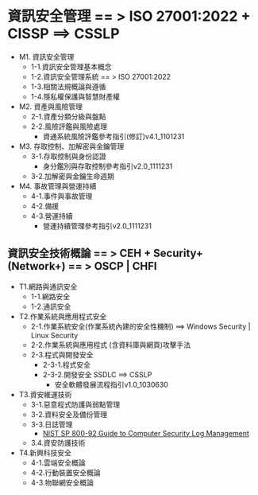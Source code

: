 # 資訊安全管理 == > ISO 27001:2022  +  CISSP ==> CSSLP
- M1. 資訊安全管理 
  - 1-1.資訊安全管理基本概念
  - 1-2.資訊安全管理系統  == > ISO 27001:2022
  - 1-3.相關法規概論與遵循
  - 1-4.隱私權保護與智慧財產權
- M2. 資產與風險管理
  - 2-1.資產分類分級與盤點
  - 2-2.風險評鑑與風險處理
    - 資通系統風險評鑑參考指引(修訂)v4.1_1101231 
- M3. 存取控制、加解密與金鑰管理
  - 3-1.存取控制與身份認證
    - 身分鑑別與存取控制參考指引v2.0_1111231 
  - 3-2.加解密與金鑰生命週期
- M4. 事故管理與營運持續
  - 4-1.事件與事故管理
  - 4-2.備援
  - 4-3.營運持續
    - 營運持續管理參考指引v2.0_1111231 

## 資訊安全技術概論 == > CEH + Security+ (Network+)  == > OSCP | CHFI
- T1.網路與通訊安全
  - 1-1.網路安全
  - 1-2.通訊安全 
- T2.作業系統與應用程式安全
  - 2-1.作業系統安全(作業系統內建的安全性機制) ==> Windows Security | Linux Security
  - 2-2.作業系統與應用程式 (含資料庫與網頁)攻擊手法 
  - 2-3.程式與開發安全
    - 2-3-1.程式安全
    - 2-3-2.開發安全  SSDLC ==> CSSLP
      - 安全軟體發展流程指引v1.0_1030630 
- T3.資安維運技術
  - 3-1.惡意程式防護與弱點管理
  - 3-2.資料安全及備份管理
  - 3-3.日誌管理
    - [NIST SP 800-92 Guide to Computer Security Log Management ](https://csrc.nist.gov/publications/detail/sp/800-92/final)
  - 3.4.資安防護技術
- T4.新興科技安全
  - 4-1.雲端安全概論
  - 4-2.行動裝置安全概論
  - 4-3.物聯網安全概論
  


